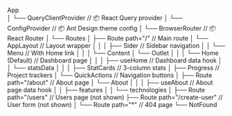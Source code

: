 App                                    
│
└── QueryClientProvider       // 📦 React Query provider
    │
    └── ConfigProvider        // 📦 Ant Design theme config
        │
        └── BrowserRouter     // 📦 React Router
            │
            └── Routes
                │
                ├── Route path="/"          // Main route
                │   └── AppLayout          // Layout wrapper
                │       │
                │       ├── Sider          // Sidebar navigation
                │       │   └── Menu       // With Home link
                │       │
                │       └── Content
                │           └── Outlet
                │               │
                │               └── Home (Default)  // Dashboard page
                │                   │
                │                   ├── useHome     // Dashboard data hook
                │                   │   └── statsData
                │                   │
                │                   ├── StatCards   // 3-column stats
                │                   ├── Progress    // Project trackers
                │                   └── QuickActions // Navigation buttons
                │
                ├── Route path="/about"     // About page
                │   └── About
                │       │
                │       ├── useAbout       // About page data hook
                │       │   ├── features
                │       │   └── technologies
                │
                ├── Route path="/users"    // Users page (not shown)
                ├── Route path="/create-user" // User form (not shown)
                │
                └── Route path="*"         // 404 page
                    └── NotFound
